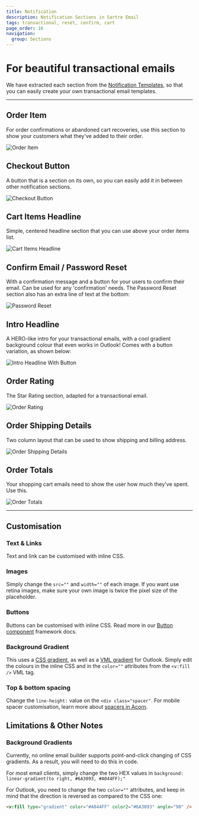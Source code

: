```yaml
---
title: Notification
description: Notification Sections in Sartre Email
tags: transactional, reset, confirm, cart
page_order: 16
navigation:
  group: Sections
---
```


# For beautiful transactional emails

We have extracted each section from the [Notification Templates](../transactional), so that you can easily create your own transactional email templates.

---

## Order Item

For order confirmations or abandoned cart recoveries, use this section to show your customers what they've added to their order.

![Order Item](/img/email/sartre/sections/order-item.jpg)

## Checkout Button

A button that is a section on its own, so you can easily add it in between other notification sections.

![Checkout Button](/img/email/sartre/sections/checkout-button.png)

## Cart Items Headline

Simple, centered headline section that you can use above your order items list.

![Cart Items Headline](/img/email/sartre/sections/cart-items-headline.png)

## Confirm Email / Password Reset

With a confirmation message and a button for your users to confirm their email. Can be used for any 'confirmation' needs. The Password Reset section also has an extra line of text at the bottom:

![Password Reset](/img/email/sartre/sections/password-reset.png)

## Intro Headline

A HERO-like intro for your transactional emails, with a cool gradient background colour that even works in Outlook! Comes with a button variation, as shown below:

![Intro Headline With Button](/img/email/sartre/sections/intro-headline-button.png)

## Order Rating

The Star Rating section, adapted for a transactional email.

![Order Rating](/img/email/sartre/sections/order-rating.png)

## Order Shipping Details

Two column layout that can be used to show shipping and billing address.

![Order Shipping Details](/img/email/sartre/sections/order-shipping.png)

## Order Totals

Your shopping cart emails need to show the user how much they've spent. Use this.

![Order Totals](/img/email/sartre/sections/order-totals.png)

---

## Customisation

### Text & Links

Text and link can be customised with inline CSS.

### Images

Simply change the `src=""` and `width=""` of each image. If you want use retina images, make sure your own image is twice the pixel size of the placeholder.

### Buttons

Buttons can be customised with inline CSS. Read more in our [Button component](https://thememountain.github.io/documentation/acorn/components/buttons.html) framework docs.

### Background Gradient

This uses a [CSS gradient](https://developer.mozilla.org/en-US/docs/Web/CSS/CSS_Images/Using_CSS_gradients), as well as a [VML gradient](https://docs.microsoft.com/en-us/previous-versions/windows/internet-explorer/ie-developer/platform-apis/bb264135(v=vs.85)#gradient-fill) for Outlook. Simply edit the colours in the inline CSS and in the `color=""` attributes from the `<v:fill />` VML tag.

### Top & bottom spacing

Change the `line-height:` value on the `<div class="spacer"`. For mobile spacer customisation, learn more about [spacers in Acorn](https://thememountain.github.io/documentation/acorn/utilities/spacing.html).

## Limitations & Other Notes

### Background Gradients

Currently, no online email builder supports point-and-click changing of CSS gradients. As a result, you will need to do this in code.

For most email clients, simply change the two HEX values in `background: linear-gradient(to right, #6A3093, #A044FF);"`

For Outlook, you need to change the two `color=""` attributes, and keep in mind that the direction is reversed as compared to the CSS one:

```html
<v:fill type="gradient" color="#A044FF" color2="#6A3093" angle="90" />
```

